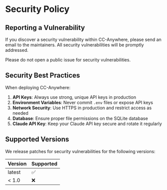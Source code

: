 # Security Policy

## Reporting a Vulnerability

If you discover a security vulnerability within CC-Anywhere, please send an email to the maintainers. All security vulnerabilities will be promptly addressed.

Please do not open a public issue for security vulnerabilities.

## Security Best Practices

When deploying CC-Anywhere:

1. **API Keys**: Always use strong, unique API keys in production
2. **Environment Variables**: Never commit `.env` files or expose API keys
3. **Network Security**: Use HTTPS in production and restrict access as needed
4. **Database**: Ensure proper file permissions on the SQLite database
5. **Claude API Key**: Keep your Claude API key secure and rotate it regularly

## Supported Versions

We release patches for security vulnerabilities for the following versions:

| Version | Supported          |
| ------- | ------------------ |
| latest  | :white_check_mark: |
| < 1.0   | :x:                |